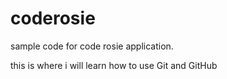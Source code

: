 # coderosie
sample code for code rosie application.

this is where i will learn how to use Git and GitHub

